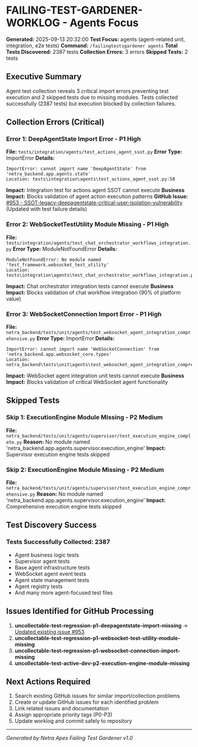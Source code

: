 # FAILING-TEST-GARDENER-WORKLOG - Agents Focus
**Generated:** 2025-09-13 20:32:00
**Test Focus:** agents (agent-related unit, integration, e2e tests)
**Command:** `/failingtestsgardener agents`
**Total Tests Discovered:** 2387 tests
**Collection Errors:** 3 errors
**Skipped Tests:** 2 tests

## Executive Summary
Agent test collection reveals 3 critical import errors preventing test execution and 2 skipped tests due to missing modules. Tests collected successfully (2387 tests) but execution blocked by collection failures.

## Collection Errors (Critical)

### Error 1: DeepAgentState Import Error - P1 High
**File:** `tests/integration/agents/test_actions_agent_ssot.py`
**Error Type:** ImportError
**Details:**
```
ImportError: cannot import name 'DeepAgentState' from 'netra_backend.app.agents.state'
Location: tests\integration\agents\test_actions_agent_ssot.py:58
```
**Impact:** Integration test for actions agent SSOT cannot execute
**Business Impact:** Blocks validation of agent action execution patterns
**GitHub Issue:** [#953 - SSOT-legacy-deepagentstate-critical-user-isolation-vulnerability](https://github.com/netra-systems/netra-apex/issues/953) (Updated with test failure details)

### Error 2: WebSocketTestUtility Module Missing - P1 High
**File:** `tests/integration/agents/test_chat_orchestrator_workflows_integration.py`
**Error Type:** ModuleNotFoundError
**Details:**
```
ModuleNotFoundError: No module named 'test_framework.websocket_test_utility'
Location: tests\integration\agents\test_chat_orchestrator_workflows_integration.py:62
```
**Impact:** Chat orchestrator integration tests cannot execute
**Business Impact:** Blocks validation of chat workflow integration (90% of platform value)

### Error 3: WebSocketConnection Import Error - P1 High
**File:** `netra_backend/tests/unit/agents/test_websocket_agent_integration_comprehensive.py`
**Error Type:** ImportError
**Details:**
```
ImportError: cannot import name 'WebSocketConnection' from 'netra_backend.app.websocket_core.types'
Location: netra_backend\tests\unit\agents\test_websocket_agent_integration_comprehensive.py:36
```
**Impact:** WebSocket agent integration unit tests cannot execute
**Business Impact:** Blocks validation of critical WebSocket agent functionality

## Skipped Tests

### Skip 1: ExecutionEngine Module Missing - P2 Medium
**File:** `netra_backend/tests/unit/agents/supervisor/test_execution_engine_complete.py`
**Reason:** No module named 'netra_backend.app.agents.supervisor.execution_engine'
**Impact:** Supervisor execution engine tests skipped

### Skip 2: ExecutionEngine Module Missing - P2 Medium
**File:** `netra_backend/tests/unit/agents/supervisor/test_execution_engine_comprehensive.py`
**Reason:** No module named 'netra_backend.app.agents.supervisor.execution_engine'
**Impact:** Comprehensive execution engine tests skipped

## Test Discovery Success

### Tests Successfully Collected: 2387
- Agent business logic tests
- Supervisor agent tests
- Base agent infrastructure tests
- WebSocket agent event tests
- Agent state management tests
- Agent registry tests
- And many more agent-focused test files

## Issues Identified for GitHub Processing

1. **uncollectable-test-regression-p1-deepagentstate-import-missing** → [Updated existing issue #953](https://github.com/netra-systems/netra-apex/issues/953)
2. **uncollectable-test-regression-p1-websocket-test-utility-module-missing**
3. **uncollectable-test-regression-p1-websocket-connection-import-missing**
4. **uncollectable-test-active-dev-p2-execution-engine-module-missing**

## Next Actions Required

1. Search existing GitHub issues for similar import/collection problems
2. Create or update GitHub issues for each identified problem
3. Link related issues and documentation
4. Assign appropriate priority tags (P0-P3)
5. Update worklog and commit safely to repository

---
*Generated by Netra Apex Failing Test Gardener v1.0*